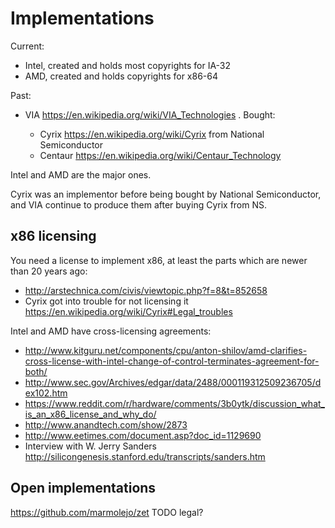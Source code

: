 # Implementations

Current:

- Intel, created and holds most copyrights for IA-32
- AMD, created and holds copyrights for x86-64

Past:

-   VIA https://en.wikipedia.org/wiki/VIA_Technologies . Bought:

    -   Cyrix https://en.wikipedia.org/wiki/Cyrix from National Semiconductor
    -   Centaur https://en.wikipedia.org/wiki/Centaur_Technology

Intel and AMD are the major ones.

Cyrix was an implementor before being bought by National Semiconductor, and VIA continue to produce them after buying Cyrix from NS.

## x86 licensing

You need a license to implement x86, at least the parts which are newer than 20 years ago:

- <http://arstechnica.com/civis/viewtopic.php?f=8&t=852658>
- Cyrix got into trouble for not licensing it https://en.wikipedia.org/wiki/Cyrix#Legal_troubles

Intel and AMD have cross-licensing agreements:

- http://www.kitguru.net/components/cpu/anton-shilov/amd-clarifies-cross-license-with-intel-change-of-control-terminates-agreement-for-both/
- http://www.sec.gov/Archives/edgar/data/2488/000119312509236705/dex102.htm
- https://www.reddit.com/r/hardware/comments/3b0ytk/discussion_what_is_an_x86_license_and_why_do/
- http://www.anandtech.com/show/2873
- http://www.eetimes.com/document.asp?doc_id=1129690
- Interview with W. Jerry Sanders http://silicongenesis.stanford.edu/transcripts/sanders.htm

## Open implementations

<https://github.com/marmolejo/zet> TODO legal?
